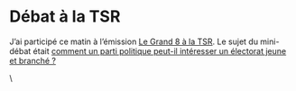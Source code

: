# Débat à la TSR

J’ai participé ce matin à l’émission [Le Grand 8 à la TSR](http://g8.rsr.ch). Le sujet du mini-débat était [comment un parti politique peut-il intéresser un électorat jeune et branché ?](http://info.rsr.ch/fr/rsr.html?siteSect=1011&sid=7047941&cKey=1157730245000&bcItemName=le_grand_8&broadcastId=436628&broadcastItemId=6970641&rubricId=8888&programId=110451&bcItemName=le_grand_8)

\